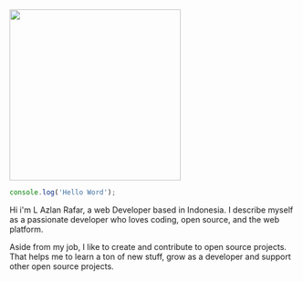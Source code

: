<img width='300' src="https://media.tenor.com/H4IRhFj2vToAAAAd/bon-clay-one-piece.gif">

``` js
console.log('Hello Word');
```

Hi i'm L Azlan Rafar, a web Developer based in Indonesia. I describe myself as a passionate developer who loves coding, open source, and the web platform.

Aside from my job, I like to create and contribute to open source projects. That helps me to learn a ton of new stuff, grow as a developer and support other open source projects.
